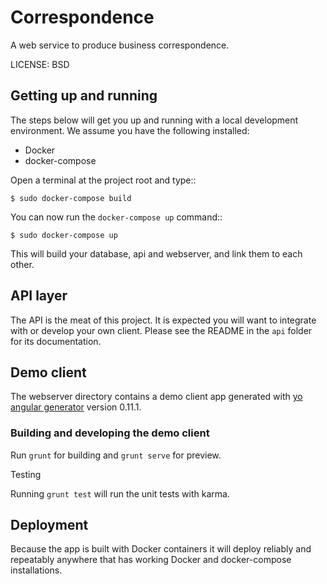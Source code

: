 # Correspondence

A web service to produce business correspondence.

LICENSE: BSD

## Getting up and running

The steps below will get you up and running with a local development environment. We assume you have the following installed:

* Docker
* docker-compose

Open a terminal at the project root and type::

    $ sudo docker-compose build

You can now run the ``docker-compose up`` command::

    $ sudo docker-compose up

This will build your database, api and webserver, and link them to each other.

## API layer

The API is the meat of this project. It is expected you will want to integrate with or develop your own client. Please see the README in the `api` folder for its documentation.

## Demo client

The webserver directory contains a demo client app generated with [yo angular generator](https://github.com/yeoman/generator-angular) version 0.11.1.

### Building and developing the demo client

Run `grunt` for building and `grunt serve` for preview.

Testing

Running `grunt test` will run the unit tests with karma.

## Deployment

Because the app is built with Docker containers it will deploy reliably and repeatably anywhere that has working Docker and docker-compose installations.
